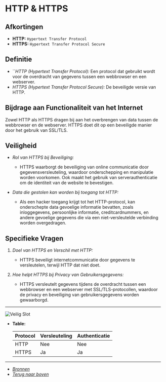 # <a id="top"></a> HTTP & HTTPS

## Afkortingen
- **HTTP:** ``Hypertext Transfer Protocol``
- **HTTPS:** ``Hypertext Transfer Protocol Secure``

## Definitie
- ``*HTTP (Hypertext Transfer Protocol):* Een protocol dat gebruikt wordt voor de overdracht van gegevens tussen een webbrowser en een webserver.
- *HTTPS (Hypertext Transfer Protocol Secure):* De beveiligde versie van HTTP.

## Bijdrage aan Functionaliteit van het Internet
Zowel HTTP als HTTPS dragen bij aan het overbrengen van data tussen de webbrowser en de webserver. HTTPS doet dit op een beveiligde manier door het gebruik van SSL/TLS.

## Veiligheid
- *Rol van HTTPS bij Beveiliging:*
  - HTTPS waarborgt de beveiliging van online communicatie door gegevensversleuteling, waardoor onderschepping en manipulatie worden voorkomen. Ook maakt het gebruik van serverauthenticatie om de identiteit van de website te bevestigen.

- *Data die gestolen kan worden bij toegang tot HTTP:*
  - Als een hacker toegang krijgt tot het HTTP-protocol, kan onderschepte data gevoelige informatie bevatten, zoals inloggegevens, persoonlijke informatie, creditcardnummers, en andere gevoelige gegevens die via een niet-versleutelde verbinding worden overgedragen.

## Specifieke Vragen
1. *Doel van HTTPS en Verschil met HTTP:*
   - HTTPS beveiligt internetcommunicatie door gegevens te versleutelen, terwijl HTTP dat niet doet.

2. *Hoe helpt HTTPS bij Privacy van Gebruikersgegevens:*
   - HTTPS versleutelt gegevens tijdens de overdracht tussen een webbrowser en een webserver met SSL/TLS-protocollen, waardoor de privacy en beveiliging van gebruikersgegevens worden gewaarborgd.

---
![Veilig Slot](https://www.iconsdb.com/icons/preview/white/lock-xxl.png)

- **Table:**
  
  | Protocol | Versleuteling | Authenticatie |
  |----------|---------------|----------------|
  | HTTP     | Nee           | Nee            |
  | HTTPS    | Ja            | Ja             |

---
- *[Bronnen](bronnen.md)*
- *[Terug naar boven](#top)*
